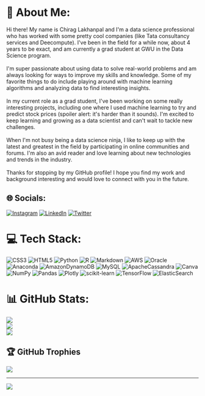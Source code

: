 # 💫 About Me:
Hi there! My name is Chirag Lakhanpal and I'm a data science professional who has worked with some pretty cool companies (like Tata consultancy services and Deecompute). I've been in the field for a while now, about 4 years to be exact, and am currently a grad student at GWU in the Data Science program.<br><br>I'm super passionate about using data to solve real-world problems and am always looking for ways to improve my skills and knowledge. Some of my favorite things to do include playing around with machine learning algorithms and analyzing data to find interesting insights.<br><br>In my current role as a grad student, I've been working on some really interesting projects, including one where I used machine learning to try and predict stock prices (spoiler alert: it's harder than it sounds). I'm excited to keep learning and growing as a data scientist and can't wait to tackle new challenges.<br><br>When I'm not busy being a data science ninja, I like to keep up with the latest and greatest in the field by participating in online communities and forums. I'm also an avid reader and love learning about new technologies and trends in the industry.<br><br>Thanks for stopping by my GitHub profile! I hope you find my work and background interesting and would love to connect with you in the future.


## 🌐 Socials:
[![Instagram](https://img.shields.io/badge/Instagram-%23E4405F.svg?logo=Instagram&logoColor=white)](https://instagram.com/chiraglakhanpal) [![LinkedIn](https://img.shields.io/badge/LinkedIn-%230077B5.svg?logo=linkedin&logoColor=white)](https://linkedin.com/in/chiraglakhanpal) [![Twitter](https://img.shields.io/badge/Twitter-%231DA1F2.svg?logo=Twitter&logoColor=white)](https://twitter.com/chiraglakhanpal) 

# 💻 Tech Stack:
![CSS3](https://img.shields.io/badge/css3-%231572B6.svg?style=plastic&logo=css3&logoColor=white) ![HTML5](https://img.shields.io/badge/html5-%23E34F26.svg?style=plastic&logo=html5&logoColor=white) ![Python](https://img.shields.io/badge/python-3670A0?style=plastic&logo=python&logoColor=ffdd54) ![R](https://img.shields.io/badge/r-%23276DC3.svg?style=plastic&logo=r&logoColor=white) ![Markdown](https://img.shields.io/badge/markdown-%23000000.svg?style=plastic&logo=markdown&logoColor=white) ![AWS](https://img.shields.io/badge/AWS-%23FF9900.svg?style=plastic&logo=amazon-aws&logoColor=white) ![Oracle](https://img.shields.io/badge/Oracle-F80000?style=plastic&logo=oracle&logoColor=white) ![Anaconda](https://img.shields.io/badge/Anaconda-%2344A833.svg?style=plastic&logo=anaconda&logoColor=white) ![AmazonDynamoDB](https://img.shields.io/badge/Amazon%20DynamoDB-4053D6?style=plastic&logo=Amazon%20DynamoDB&logoColor=white) ![MySQL](https://img.shields.io/badge/mysql-%2300f.svg?style=plastic&logo=mysql&logoColor=white) ![ApacheCassandra](https://img.shields.io/badge/cassandra-%231287B1.svg?style=plastic&logo=apache-cassandra&logoColor=white) ![Canva](https://img.shields.io/badge/Canva-%2300C4CC.svg?style=plastic&logo=Canva&logoColor=white) ![NumPy](https://img.shields.io/badge/numpy-%23013243.svg?style=plastic&logo=numpy&logoColor=white) ![Pandas](https://img.shields.io/badge/pandas-%23150458.svg?style=plastic&logo=pandas&logoColor=white) ![Plotly](https://img.shields.io/badge/Plotly-%233F4F75.svg?style=plastic&logo=plotly&logoColor=white) ![scikit-learn](https://img.shields.io/badge/scikit--learn-%23F7931E.svg?style=plastic&logo=scikit-learn&logoColor=white) ![TensorFlow](https://img.shields.io/badge/TensorFlow-%23FF6F00.svg?style=plastic&logo=TensorFlow&logoColor=white) ![ElasticSearch](https://img.shields.io/badge/-ElasticSearch-005571?style=plastic&logo=elasticsearch)
# 📊 GitHub Stats:
![](https://github-readme-stats.vercel.app/api?username=chiraglakhanpal&theme=merko&hide_border=false&include_all_commits=false&count_private=true)<br/>
![](https://github-readme-streak-stats.herokuapp.com/?user=chiraglakhanpal&theme=merko&hide_border=false)<br/>
![](https://github-readme-stats.vercel.app/api/top-langs/?username=chiraglakhanpal&theme=merko&hide_border=false&include_all_commits=false&count_private=true&layout=compact)

## 🏆 GitHub Trophies
![](https://github-profile-trophy.vercel.app/?username=chiraglakhanpal&theme=nord&no-frame=false&no-bg=true&margin-w=4)

---
[![](https://visitcount.itsvg.in/api?id=chiraglakhanpal&icon=0&color=1)](https://visitcount.itsvg.in)

<!-- Proudly created with GPRM ( https://gprm.itsvg.in ) -->
